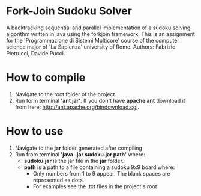 # Fork-Join Sudoku Solver

A backtracking sequential and parallel implementation of a sudoku solving algorithm written in java using the forkjoin framework. This is an assignment for the 'Programmazione di Sistemi Multicore' course of the computer science major of 'La Sapienza' university of Rome.
Authors: Fabrizio Pietrucci, Davide Pucci.

# How to compile
  1. Navigate to the root folder of the project.
  2. Run form terminal **'ant jar'**. If you don't have **apache ant** download it from here: http://ant.apache.org/bindownload.cgi.

# How to use
  1. Navigate to the **jar** folder generated after compiling
  2. Run from terminal **'java -jar sudoku.jar path'** where:
      - **sudoku.jar** is the jar file in the **jar** folder.
      - **path** is a path to a file containing a sudoku 9x9 board where:
        * Only numbers from 1 to 9 appear. The blank spaces are represented as dots.
        * For examples see the .txt files in the project's root
